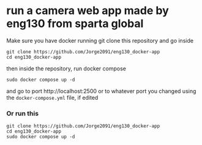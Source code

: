# run a camera web app made by eng130 from sparta global
Make sure you have docker running 
git clone this repository
and go inside
```
git clone https://github.com/Jorge2091/eng130_docker-app
cd eng130_docker-app
```
then inside the repository, run docker compose
```
sudo docker compose up -d
```
and go to port http://localhost:2500
or to whatever port you changed using the `docker-compose.yml` file, if edited

### Or run this 
```
git clone https://github.com/Jorge2091/eng130_docker-app
cd eng130_docker-app
sudo docker compose up -d
```